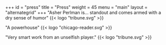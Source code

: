 +++
id = "press"
title = "Press"
weight = 45
menu = "main"
layout = "alternategrid"
+++
"Asher Perlman is… standout and comes armed with a dry sense of humor" {{<  logo "tribune.svg" >}}

"A powerhouse" {{<  logo "chicago-reader.svg" >}}

"Very smart work from an unselfish player." {{<  logo "tribune.svg" >}}
